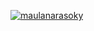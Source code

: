 [![maulanarasoky](https://circleci.com/gh/maulanarasoky/Simple-Clean-Architecture.svg?style=svg)](https://circleci.com/gh/maulanarasoky/Simple-Clean-Architecture)
